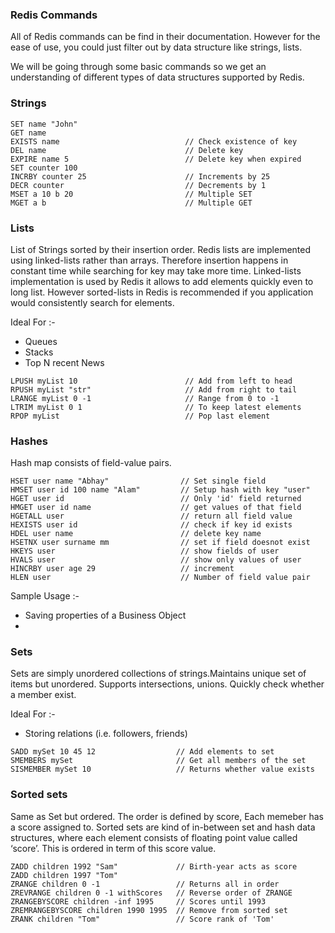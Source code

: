 ### Redis Commands

All of Redis commands can be find in their documentation. However for the ease of use, you could just filter out by data structure like strings, lists.

We will be going through some basic commands so we get an understanding of different types of data structures supported by Redis.

### Strings
```
SET name "John"                         
GET name
EXISTS name                            // Check existence of key
DEL name                               // Delete key 
EXPIRE name 5                          // Delete key when expired
SET counter 100
INCRBY counter 25                      // Increments by 25
DECR counter                           // Decrements by 1  
MSET a 10 b 20                         // Multiple SET
MGET a b                               // Multiple GET
```

### Lists
List of Strings sorted by their insertion order.
Redis lists are implemented using linked-lists rather than arrays. Therefore insertion happens in constant time while searching for key may take more time. Linked-lists implementation is used by Redis it allows to add elements quickly even to long list. However sorted-lists in Redis is recommended if you application would consistently search for elements.

Ideal For :-
 * Queues
 * Stacks
 * Top N recent News
 
```
LPUSH myList 10                        // Add from left to head
RPUSH myList "str"                     // Add from right to tail
LRANGE myList 0 -1                     // Range from 0 to -1
LTRIM myList 0 1                       // To keep latest elements
RPOP myList                            // Pop last element 
```

### Hashes

Hash map consists of field-value pairs.
```
HSET user name "Abhay"                // Set single field
HMSET user id 100 name "Alam"         // Setup hash with key "user"
HGET user id                          // Only 'id' field returned 
HMGET user id name                    // get values of that field
HGETALL user                          // return all field value
HEXISTS user id                       // check if key id exists
HDEL user name                        // delete key name
HSETNX user surname mm                // set if field doesnot exist
HKEYS user                            // show fields of user
HVALS user                            // show only values of user
HINCRBY user age 29                   // increment 
HLEN user                             // Number of field value pair
```
Sample Usage :-
* Saving properties of a Business Object
* 

### Sets

Sets are simply unordered collections of strings.Maintains unique set of items but unordered.
Supports intersections, unions.
Quickly check whether a member exist.

Ideal For :-
 * Storing relations (i.e. followers, friends)
```
SADD mySet 10 45 12                  // Add elements to set
SMEMBERS mySet                       // Get all members of the set
SISMEMBER mySet 10                   // Returns whether value exists
```

### Sorted sets
Same as Set but ordered.
The order is defined by score, Each memeber has a score assigned to.
Sorted sets are kind of in-between set and hash data structures, where each element consists of floating point value called ‘score’. This is ordered in term of this score value.
```
ZADD children 1992 "Sam"             // Birth-year acts as score
ZADD children 1997 "Tom"
ZRANGE children 0 -1                 // Returns all in order
ZREVRANGE children 0 -1 withScores   // Reverse order of ZRANGE
ZRANGEBYSCORE children -inf 1995     // Scores until 1993
ZREMRANGEBYSCORE children 1990 1995  // Remove from sorted set
ZRANK children "Tom"                 // Score rank of 'Tom'
```
